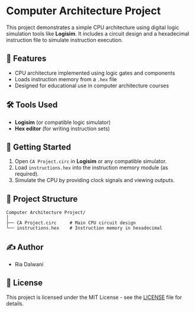 # Computer Architecture Project

This project demonstrates a simple CPU architecture using digital logic simulation tools like **Logisim**. It includes a circuit design and a hexadecimal instruction file to simulate instruction execution.

## 📁 Features

- CPU architecture implemented using logic gates and components
- Loads instruction memory from a `.hex` file
- Designed for educational use in computer architecture courses

## 🛠️ Tools Used

- **Logisim** (or compatible logic simulator)
- **Hex editor** (for writing instruction sets)

## 🚀 Getting Started

1. Open `CA Project.circ` in **Logisim** or any compatible simulator.
2. Load `instructions.hex` into the instruction memory module (as required).
3. Simulate the CPU by providing clock signals and viewing outputs.

## 📂 Project Structure

```
Computer Architecture Project/
│
├── CA Project.circ     # Main CPU circuit design
└── instructions.hex    # Instruction memory in hexadecimal
```

## ✍️ Author

- Ria Dalwani

## 📜 License

This project is licensed under the MIT License - see the [LICENSE](LICENSE) file for details.
